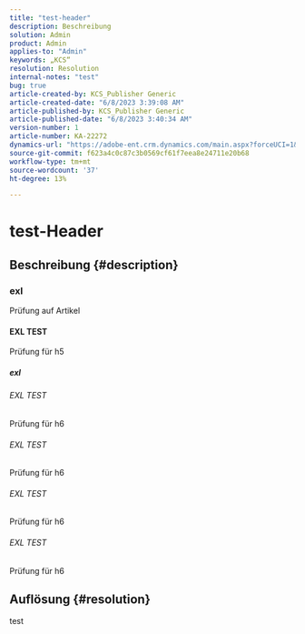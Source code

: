 ```yaml
---
title: "test-header"
description: Beschreibung
solution: Admin
product: Admin
applies-to: "Admin"
keywords: „KCS“
resolution: Resolution
internal-notes: "test"
bug: true
article-created-by: KCS_Publisher Generic
article-created-date: "6/8/2023 3:39:08 AM"
article-published-by: KCS_Publisher Generic
article-published-date: "6/8/2023 3:40:34 AM"
version-number: 1
article-number: KA-22272
dynamics-url: "https://adobe-ent.crm.dynamics.com/main.aspx?forceUCI=1&pagetype=entityrecord&etn=knowledgearticle&id=7b96c502-ae05-ee11-8f6e-6045bd006c82"
source-git-commit: f623a4c0c87c3b0569cf61f7eea8e24711e20b68
workflow-type: tm+mt
source-wordcount: '37'
ht-degree: 13%

---
```


# test-Header

## Beschreibung {#description}


### exl

Prüfung auf Artikel

#### EXL TEST

Prüfung für h5

##### exl

###### EXL TEST

Prüfung für h6

###### EXL TEST

Prüfung für h6

###### EXL TEST

Prüfung für h6

###### EXL TEST

Prüfung für h6


## Auflösung {#resolution}


test
